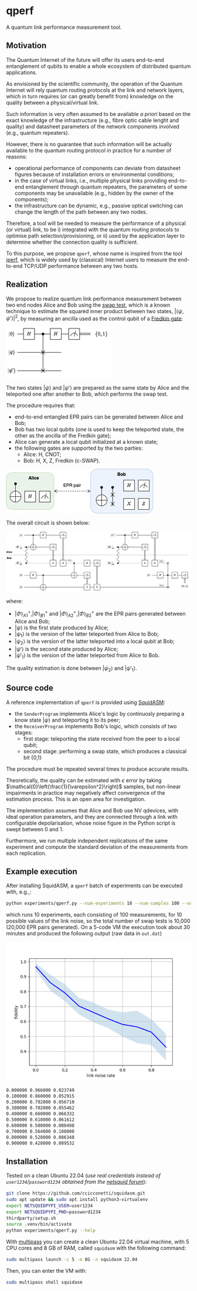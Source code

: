 # qperf

A quantum link performance measurement tool.

## Motivation

The Quantum Internet of the future will offer its users end-to-end entanglement of qubits to enable a whole ecosystem of distributed quantum applications.

As envisioned by the scientific community, the operation of the Quantum Internet will rely quantum routing protocols at the link and network layers, which in turn requires (or can greatly benefit from) knowledge on the quality between a physical/virtual link.

Such information is very often assumed to be available _a priori_ based on the exact knowledge of the infrastructure (e.g., fibre optic cable lenght and quality) and datasheet parameters of the network components involved (e.g., quantum repeaters).

However, there is no guarantee that such information will be actually available to the quantum routing protocol in practice for a number of reasons:

- operational performance of components can deviate from datasheet figures because of installation errors or environmental conditions;
- in the case of virtual links, i.e., multiple physical links providing end-to-end entanglement through quantum repeaters, the parameters of some components may be unavailable (e.g., hidden by the owner of the components);
- the infrastructure can be dynamic, e.g., passive optical switching can change the length of the path between any two nodes.

Therefore, a tool will be needed to measure the performance of a physical (or virtual) link, to be i) integrated with the quantum routing protocols to optimise path selection/provisioning, or ii) used by the application layer to determine whether the connection quality is sufficient.

To this purpose, we propose `qperf`, whose name is inspired from the tool [iperf](https://iperf.fr/), which is widely used by (classical) Internet users to measure the end-to-end TCP/UDP performance between any two hosts.

## Realization

We propose to realize quantum link performance measurement between two end nodes Alice and Bob using the [swap test](https://en.wikipedia.org/wiki/Swap_test), which is a known technique to estimate the squared inner product between two states, $|\langle \psi,\psi'\rangle|^2$, by measuring an ancilla used as the control qubit of a [Fredkin gate](https://en.wikipedia.org/wiki/Fredkin_gate):

![](qperf-swap-test.png)

The two states $|\psi\rangle$ and $|\psi'\rangle$ are prepared as the same state by Alice and the teleported one after another to Bob, which performs the swap test.

The procedure requires that:

- end-to-end entangled EPR pairs can be generated between Alice and Bob;
- Bob has two local qubits (one is used to keep the teleported state, the other as the ancilla of the Fredkin gate);
- Alice can generate a local qubit initialized at a known state;
- the following gates are supported by the two parties:
  - Alice: H, CNOT;
  - Bob: H, X, Z, Fredkin (c-SWAP).

![](qperf-alice-bob.png)

The overall circuit is shown below:

![](qperf-circuit.png)

where:

- $|\Phi\rangle^+_{A1},|\Phi\rangle^+_{B1}$ and $|\Phi\rangle^+_{A2},|\Phi\rangle^+_{B2}$ are the EPR pairs generated between Alice and Bob;
- $|\psi\rangle$ is the first state produced by Alice;
- $|\psi_1\rangle$ is the version of the latter teleported from Alice to Bob;
- $|\psi_2\rangle$ is the version of the latter teleported into a local qubit at Bob;
- $|\psi'\rangle$ is the second state produced by Alice;
- $|\psi'_1\rangle$ is the version of the latter teleported from Alice to Bob.

The quality estimation is done between $|\psi_2\rangle$ and $|\psi'_1\rangle$.

## Source code

A reference implementation of `qperf` is provided using [SquidASM](https://github.com/QuTech-Delft/squidasm):

- the `SenderProgram` implements Alice's logic by continuosly preparing a know state $|\psi\rangle$ and teleporting it to its peer;
- the `ReceiverProgram` implements Bob's logic, which consists of two stages:
  - first stage: teleporting the state received from the peer to a local qubit;
  - second stage: performing a swap state, which produces a classical bit {0,1}

The procedure must be repeated several times to produce accurate results.

Theoretically, the quality can be estimated with $\varepsilon$ error by taking $\mathcal{0}\left(\frac{1}{\varepsilon^2}\right)$ samples, but non-linear impairments in practice may negatively affect convergence of the estimation process. This is an open area for investigation.

The implementation assumes that Alice and Bob use NV qdevices, with ideal operation parameters, and they are connected through a link with configurable depolarisation, whose noise figure in the Python script is swept between 0 and 1.

Furthermore, we run multiple independent replications of the same experiment and compute the standard deviation of the measurements from each replication.

## Example execution

After installing SquidASM, a `qperf` batch of experiments can be executed with, e.g.,:

```bash
python experiments/qperf.py --num-experiments 10 --num-samples 100 --output out.dat --plot
```

which runs 10 experiments, each consisting of 100 measurements, for 10 possible values of the link noise, so the total number of swap tests is 10,000 (20,000 EPR pairs generated). On a 5-code VM the execution took about 30 minutes and produced the following output (raw data in `out.dat`)

![](qperf-output.png)

```
0.000000 0.966000 0.023749
0.100000 0.860000 0.052915
0.200000 0.792000 0.056710
0.300000 0.702000 0.055462
0.400000 0.660000 0.066332
0.500000 0.618000 0.061612
0.600000 0.580000 0.080498
0.700000 0.564000 0.108000
0.800000 0.528000 0.086348
0.900000 0.428000 0.089532
```

## Installation

Tested on a clean Ubuntu 22.04 (_use real credentials instead of `user1234`/`password1234` obtained from the [netsquid forum](https://forum.netsquid.org/ucp.php?mode=register)_):

```bash
git clone https://github.com/ccicconetti/squidasm.git
sudo apt update && sudo apt install python3-virtualenv
export NETSQUIDPYPI_USER=user1234
export NETSQUIDPYPI_PWD=password1234
thirdparty/setup.sh
source .venv/bin/activate
python experiments/qperf.py --help
```

With [multipass](https://multipass.run/) you can create a clean Ubuntu 22.04 virtual machine, with 5 CPU cores and 8 GB of RAM, called `squidasm` with the following command:

```bash
sudo multipass launch -c 5 -m 8G -n squidasm 22.04
```

Then, you can enter the VM with:

```bash
sudo multipass shell squidasm
```